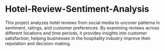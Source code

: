# Hotel-Review-Sentiment-Analysis
This project analyzes hotel reviews from social media to uncover patterns in sentiment, ratings, and customer preferences. By examining reviews across different locations and time periods, it provides insights into customer satisfaction, helping businesses in the hospitality industry improve their reputation and decision-making.
